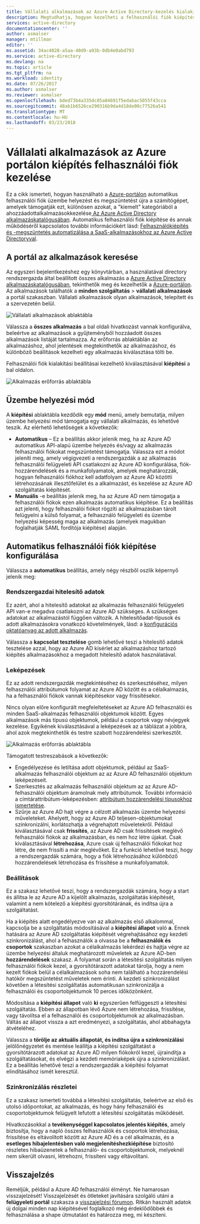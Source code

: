 ```yaml
---
title: Vállalati alkalmazások az Azure Active Directory-kezelés kialakítási felhasználói |} Microsoft Docs
description: Megtudhatja, hogyan kezelheti a felhasználói fiók kiépítése vállalati alkalmazások az Azure Active Directory használatával
services: active-directory
documentationcenter: ''
author: asmalser
manager: mtillman
editor: ''
ms.assetid: 34ac4028-a5aa-40d9-a93b-0db4e0abd793
ms.service: active-directory
ms.devlang: na
ms.topic: article
ms.tgt_pltfrm: na
ms.workload: identity
ms.date: 07/26/2017
ms.author: asmalser
ms.reviewer: asmalser
ms.openlocfilehash: bded73b4a335dc85a84691f5edabac5055f43cca
ms.sourcegitcommit: 48ab1b6526ce290316b9da4d18de00c77526a541
ms.translationtype: MT
ms.contentlocale: hu-HU
ms.lasthandoff: 03/23/2018
---
```

# <a name="managing-user-account-provisioning-for-enterprise-apps-in-the-azure-portal"></a>Vállalati alkalmazások az Azure portálon kiépítés felhasználói fiók kezelése
Ez a cikk ismerteti, hogyan használható a [Azure-portálon](https://portal.azure.com) automatikus felhasználói fiók üzembe helyezést és megszüntetést újra a számítógépet, amelyek támogatják ezt, különösen azokat, a "kiemelt" kategóriából a ahozzáadottalkalmazásokkezelése[ Az Azure Active Directory alkalmazáskatalógusában](active-directory-appssoaccess-whatis.md#get-started-with-the-azure-ad-application-gallery). Automatikus felhasználói fiók kiépítése és annak működéséről kapcsolatos további információkért lásd: [Felhasználókiépítés és -megszüntetés automatizálása a SaaS-alkalmazásokhoz az Azure Active Directoryval](active-directory-saas-app-provisioning.md).

## <a name="finding-your-apps-in-the-portal"></a>A portál az alkalmazások keresése
Az egyszeri bejelentkezéshez egy könyvtárban, a használatával directory rendszergazda által beállított összes alkalmazás a [Azure Active Directory alkalmazáskatalógusában](active-directory-appssoaccess-whatis.md#get-started-with-the-azure-ad-application-gallery), tekinthetők meg és kezelhetők a [Azure-portálon](https://portal.azure.com). Az alkalmazások találhatók a **minden szolgáltatás** &gt; **vállalati alkalmazások** a portál szakaszban. Vállalati alkalmazások olyan alkalmazások, telepített és a szervezetén belül.

![Vállalati alkalmazások ablaktábla][0]

Válassza a **összes alkalmazás** a bal oldali hivatkozást vannak konfigurálva, beleértve az alkalmazások a gyűjteményből hozzáadott összes alkalmazások listáját tartalmazza. Az erőforrás ablaktáblán az alkalmazáshoz, ahol jelentések megtekinthetők az alkalmazáshoz, és különböző beállítások kezelheti egy alkalmazás kiválasztása tölti be.

Felhasználói fiók kialakítási beállításai kezelhető kiválasztásával **kiépítési** a bal oldalon.

![Alkalmazás erőforrás ablaktábla][1]

## <a name="provisioning-modes"></a>Üzembe helyezési mód
A **kiépítési** ablaktábla kezdődik egy **mód** menü, amely bemutatja, milyen üzembe helyezési mód támogatja egy vállalati alkalmazás, és lehetővé teszik. Az elérhető lehetőségek a következők:

* **Automatikus** – Ez a beállítás akkor jelenik meg, ha az Azure AD automatikus API-alapú üzembe helyezés és/vagy az alkalmazás felhasználói fiókokat megszüntetést támogatja. Válassza ezt a módot jeleníti meg, amely végigvezeti a rendszergazdák a az alkalmazás felhasználói felügyeleti API csatlakozni az Azure AD konfigurálása, fiók-hozzárendelések és a munkafolyamatok, amelyek meghatározzák, hogyan felhasználói fiókhoz kell adatfolyam az Azure AD közötti létrehozásának illesztőfelület és a alkalmazást, és kezelése az Azure AD szolgáltatás kiépítését.
* **Manuális** -e beállítás jelenik meg, ha az Azure AD nem támogatja a felhasználói fiókok ezen alkalmazás automatikus kiépítése. Ez a beállítás azt jelenti, hogy felhasználói fiókot rögzíti az alkalmazásban tárolt felügyelni a külső folyamat, a felhasználó felügyeleti és üzembe helyezési képesség maga az alkalmazás (amelyek magukban foglalhatják SAML fordítója kiépítése) alapján.

## <a name="configuring-automatic-user-account-provisioning"></a>Automatikus felhasználói fiók kiépítése konfigurálása
Válassza a **automatikus** beállítás, amely négy részből oszlik képernyő jelenik meg:

### <a name="admin-credentials"></a>Rendszergazdai hitelesítő adatok
Ez azért, ahol a hitelesítő adatokat az alkalmazás felhasználói felügyeleti API van-e megadva csatlakozni az Azure AD szükséges. A szükséges adatokat az alkalmazástól függően változik. A hitelesítőadat-típusok és adott alkalmazásokra vonatkozó követelmények, lásd: a [konfigurációs oktatóanyag az adott alkalmazás](active-directory-saas-app-provisioning.md).

Válassza a **kapcsolat tesztelése** gomb lehetővé teszi a hitelesítő adatok tesztelése azzal, hogy az Azure AD kísérlet az alkalmazáshoz tartozó kiépítés alkalmazásokhoz a megadott hitelesítő adatok használatával.

### <a name="mappings"></a>Leképezések
Ez az adott rendszergazdák megtekintéséhez és szerkesztéséhez, milyen felhasználói attribútumok folyamat az Azure AD között és a célalkalmazás, ha a felhasználói fiókok vannak kiépítésekor vagy frissítésekor.

Nincs olyan előre konfigurált megfeleltetéseket az Azure AD felhasználói és minden SaaS-alkalmazás felhasználói objektumok között. Egyes alkalmazások más típusú objektumok, például a csoportok vagy névjegyek kezelése. Egyikének kiválasztásával a leképezések az a táblázat a jobbra, ahol azok megtekinthetők és testre szabott hozzárendelési szerkesztőt.

![Alkalmazás erőforrás ablaktábla][2]

Támogatott testreszabások a következők:

* Engedélyezése és letiltása adott objektumok, például az SaaS-alkalmazás felhasználói objektum az az Azure AD felhasználói objektum leképezéseit.
* Szerkesztés az alkalmazás felhasználói objektum az az Azure AD-felhasználói objektum áramolnak mely attribútumok. További információ a címtárattribútum-leképezésben: [attribútum hozzárendelési típusokhoz ismertetése](active-directory-saas-customizing-attribute-mappings.md#understanding-attribute-mapping-types).
* Szűrje az Azure AD hajt végre a célzott alkalmazás üzembe helyezési műveleteket. Ahelyett, hogy az Azure AD teljesen-objektumokat szinkronizálni, korlátozhatja a végrehajtott műveletekről. Például kiválasztásával csak **frissítés**, az Azure AD csak frissítések meglévő felhasználói fiókok az alkalmazásban, és nem hoz létre újakat. Csak kiválasztásával **létrehozása**, Azure csak új felhasználói fiókokat hoz létre, de nem frissíti a már meglévőket. Ez a funkció lehetővé teszi, hogy a rendszergazdák számára, hogy a fiók létrehozásához különböző hozzárendelések létrehozása és frissítése a munkafolyamatok.

### <a name="settings"></a>Beállítások
Ez a szakasz lehetővé teszi, hogy a rendszergazdák számára, hogy a start és állítsa le az Azure AD a kijelölt alkalmazás, szolgáltatás kiépítését, valamint a nem kötelező a kiépítési gyorsítótárának, és indítsa újra a szolgáltatást.

Ha a kiépítés alatt engedélyezve van az alkalmazás első alkalommal, kapcsolja be a szolgáltatás módosításával a **kiépítési állapot** való **a**. Ennek hatására az Azure AD szolgáltatás kiépítését végrehajtásához egy kezdeti szinkronizálást, ahol a felhasználók a olvassa be a **felhasználók és csoportok** szakaszban azokat a célalkalmazás lekérdezi és hajtja végre az üzembe helyezési általuk meghatározott műveletek az Azure AD-ben **hozzárendelések** szakasz. A folyamat során a létesítési szolgáltatás milyen felhasználói fiókok kezel, a gyorsítótárazott adatokat tárolja, hogy a nem kezelt fiókok belül a célalkalmazások soha nem található a hozzárendelési hatókör megszüntetést műveletek nem érinti. A kezdeti szinkronizálást követően a létesítési szolgáltatás automatikusan szinkronizálja a felhasználói és csoportobjektumok 10 perces időközönként.

Módosítása a **kiépítési állapot** való **ki** egyszerűen felfüggeszti a létesítési szolgáltatás. Ebben az állapotban lévő Azure nem létrehozása, frissítése, vagy távolítsa el a felhasználói és csoportobjektumok az alkalmazásban. Váltás az állapot vissza a azt eredményezi, a szolgáltatás, ahol abbahagyta átvételéhez.

Válassza a **törölje az aktuális állapotát, és indítsa újra a szinkronizálási** jelölőnégyzetet és mentése leállítja a kiépítési szolgáltatást a gyorsítótárazott adatokat az Azure AD milyen fiókokról kezel, újraindítja a szolgáltatásokat, és elvégzi a kezdeti memóriaképek újra a szinkronizálást. Ez a beállítás lehetővé teszi a rendszergazdák a kiépítési folyamat elindításához ismét keresztül.

### <a name="synchronization-details"></a>Szinkronizálás részletei
Ez a szakasz ismerteti továbbá a létesítési szolgáltatás, beleértve az első és utolsó időpontokat, az alkalmazás, és hogy hány felhasználói és csoportobjektumok felügyelt lefutott a létesítési szolgáltatás működését.

Hivatkozásokkal a **tevékenységgel kapcsolatos jelentés kiépítés**, amely biztosítja, hogy a napló összes felhasználók és csoportok létrehozása, frissítése és eltávolított között az Azure AD és a cél alkalmazás, és a **esetleges hibajelentésben való megjelenítéshezkiépítése** biztosító részletes hibaüzenetek a felhasználó- és csoportobjektumok, melyeknél nem sikerült olvasni, létrehozni, frissíteni vagy eltávolítani. 

## <a name="feedback"></a>Visszajelzés

Reméljük, például a Azure AD felhasználói élményt. Ne hamarosan visszajelzését! Visszajelzését és ötleteket javítására szolgáló utáni a **felügyeleti portál** szakasza a [visszajelzési fórumon](https://feedback.azure.com/forums/169401-azure-active-directory/category/162510-admin-portal).  Ritkán használt adatok új dolgai minden nap kiépítésével foglalkozó még érdeklődőbbek és felhasználása a shape útmutatást és határozza meg, mi készíteni.


[0]: ./media/active-directory-enterprise-apps-manage-provisioning/enterprise-apps-pane.PNG
[1]: ./media/active-directory-enterprise-apps-manage-provisioning/enterprise-apps-provisioning.PNG
[2]: ./media/active-directory-enterprise-apps-manage-provisioning/enterprise-apps-provisioning-mapping.PNG
